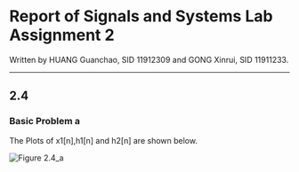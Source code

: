 # Report of Signals and Systems Lab Assignment 2

Written by HUANG Guanchao, SID 11912309 and GONG Xinrui, SID 11911233.

----------------------------------------------------------------

## 2.4

### Basic Problem a 

The Plots of x1[n],h1[n] and h2[n] are shown below.

![Figure 2.4_a](https://raw.githubusercontent.com/SamuelHuang2019/SigSys-lab/master/A2_2_4_a.png)

